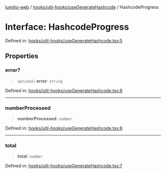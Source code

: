 [lumilio-web](../../../../modules.md) / [hooks/util-hooks/useGenerateHashcode](../index.md) / HashcodeProgress

# Interface: HashcodeProgress

Defined in: [hooks/util-hooks/useGenerateHashcode.tsx:5](https://github.com/EdwinZhanCN/Lumilio-Photos/blob/130ee90cd12122a0d6ac1018d6d9ee450974d021/web/src/hooks/util-hooks/useGenerateHashcode.tsx#L5)

## Properties

### error?

> `optional` **error**: `string`

Defined in: [hooks/util-hooks/useGenerateHashcode.tsx:8](https://github.com/EdwinZhanCN/Lumilio-Photos/blob/130ee90cd12122a0d6ac1018d6d9ee450974d021/web/src/hooks/util-hooks/useGenerateHashcode.tsx#L8)

***

### numberProcessed

> **numberProcessed**: `number`

Defined in: [hooks/util-hooks/useGenerateHashcode.tsx:6](https://github.com/EdwinZhanCN/Lumilio-Photos/blob/130ee90cd12122a0d6ac1018d6d9ee450974d021/web/src/hooks/util-hooks/useGenerateHashcode.tsx#L6)

***

### total

> **total**: `number`

Defined in: [hooks/util-hooks/useGenerateHashcode.tsx:7](https://github.com/EdwinZhanCN/Lumilio-Photos/blob/130ee90cd12122a0d6ac1018d6d9ee450974d021/web/src/hooks/util-hooks/useGenerateHashcode.tsx#L7)
